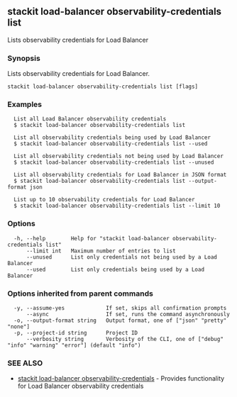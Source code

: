 ## stackit load-balancer observability-credentials list

Lists observability credentials for Load Balancer

### Synopsis

Lists observability credentials for Load Balancer.

```
stackit load-balancer observability-credentials list [flags]
```

### Examples

```
  List all Load Balancer observability credentials
  $ stackit load-balancer observability-credentials list

  List all observability credentials being used by Load Balancer
  $ stackit load-balancer observability-credentials list --used

  List all observability credentials not being used by Load Balancer
  $ stackit load-balancer observability-credentials list --unused

  List all observability credentials for Load Balancer in JSON format
  $ stackit load-balancer observability-credentials list --output-format json

  List up to 10 observability credentials for Load Balancer
  $ stackit load-balancer observability-credentials list --limit 10
```

### Options

```
  -h, --help        Help for "stackit load-balancer observability-credentials list"
      --limit int   Maximum number of entries to list
      --unused      List only credentials not being used by a Load Balancer
      --used        List only credentials being used by a Load Balancer
```

### Options inherited from parent commands

```
  -y, --assume-yes             If set, skips all confirmation prompts
      --async                  If set, runs the command asynchronously
  -o, --output-format string   Output format, one of ["json" "pretty" "none"]
  -p, --project-id string      Project ID
      --verbosity string       Verbosity of the CLI, one of ["debug" "info" "warning" "error"] (default "info")
```

### SEE ALSO

* [stackit load-balancer observability-credentials](./stackit_load-balancer_observability-credentials.md)	 - Provides functionality for Load Balancer observability credentials

